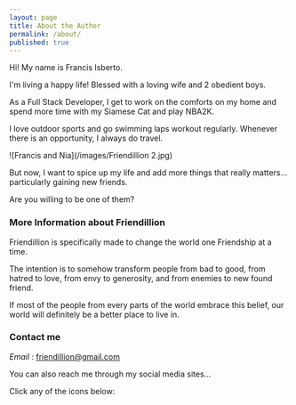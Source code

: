 ```yaml
---
layout: page
title: About the Author
permalink: /about/
published: true
---
```


Hi! My name is Francis Isberto.

I'm living a happy life! Blessed with a loving wife and 2 obedient boys. 

As a Full Stack Developer, I get to work on the comforts on my home and spend more time with my Siamese Cat and play NBA2K.

I love outdoor sports and go swimming laps workout regularly. Whenever there is an opportunity, I always do travel.



![Francis and Nia](/images/Friendillion 2.jpg)  




But now, I want to spice up my life and add more things that really matters... particularly gaining new friends.

Are you willing to be one of them?


### More Information about Friendillion  


Friendillion is specifically made to change the world one Friendship at a time. 

The intention is to somehow transform people from bad to good, from hatred to love, from envy to generosity, and from enemies to new found friend. 

If most of the people from every parts of the world embrace this belief, our world will definitely be a better place to live in.

### Contact me


_Email_ : [friendillion@gmail.com](mailto:friendillion@gmail.com)

You can also reach me through my social media sites...  

Click any of the icons below:
